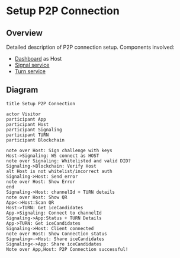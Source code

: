 # Setup P2P Connection

## Overview

Detailed description of P2P connection setup.
Components involved:

* [Dashboard](components_dashboard.md) as Host
* [Signal service](components_signalling.md)
* [Turn service](components_turn.md)

## Diagram

```websequencediagrams
title Setup P2P Connection

actor Visitor
participant App
participant Host
participant Signaling
participant TURN
participant Blockchain

note over Host: Sign challenge with keys
Host->Signaling: WS connect as HOST
note over Signaling: Whitelisted and valid DID?
Signaling->Blockchain: Verify Host
alt Host is not whitelist/incorrect auth
Signaling->Host: Send error
note over Host: Show Error
end 
Signaling->Host: channelId + TURN details
note over Host: Show QR
App<->Host:Scan QR
Host->TURN: Get iceCandidates
App->Signaling: Connect to channelId
Signaling->App:Status + TURN Details
App->TURN: Get iceCandidates
Signaling->Host: Client connected
note over Host: Show Connection status
Signaling<->Host: Share iceCandidates
Signaling<->App: Share iceCandidates
Note over App,Host: P2P Connection successful!
```
